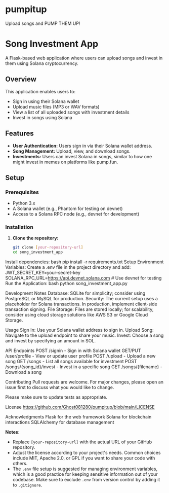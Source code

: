 # pumpitup
Upload songs and PUMP THEM UP! 


# Song Investment App

A Flask-based web application where users can upload songs and invest in them using Solana cryptocurrency.

## Overview

This application enables users to:
- Sign in using their Solana wallet
- Upload music files (MP3 or WAV formats)
- View a list of all uploaded songs with investment details
- Invest in songs using Solana

## Features

- **User Authentication:** Users sign in via their Solana wallet address.
- **Song Management:** Upload, view, and download songs.
- **Investments:** Users can invest Solana in songs, similar to how one might invest in memes on platforms like pump.fun.

## Setup

### Prerequisites

- Python 3.x
- A Solana wallet (e.g., Phantom for testing on devnet)
- Access to a Solana RPC node (e.g., devnet for development)

### Installation

1. **Clone the repository:**
   ```bash
   git clone [your-repository-url]
   cd song_investment_app

Install dependencies:
bash
pip install -r requirements.txt
Setup Environment Variables:
Create a .env file in the project directory and add:
JWT_SECRET_KEY=your-secret-key
SOLANA_RPC_URL=https://api.devnet.solana.com  # Use devnet for testing
Run the Application:
bash
python song_investment_app.py

Development Notes
Database: SQLite for simplicity; consider using PostgreSQL or MySQL for production.
Security: The current setup uses a placeholder for Solana transactions. In production, implement client-side transaction signing.
File Storage: Files are stored locally; for scalability, consider using cloud storage solutions like AWS S3 or Google Cloud Storage.

Usage
Sign In: Use your Solana wallet address to sign in.
Upload Song: Navigate to the upload endpoint to share your music.
Invest: Choose a song and invest by specifying an amount in SOL.

API Endpoints
POST /signin - Sign in with Solana wallet
GET/PUT /user/profile - View or update user profile
POST /upload - Upload a new song
GET /songs - List all songs available for investment
POST /songs/{song_id}/invest - Invest in a specific song
GET /songs/{filename} - Download a song

Contributing
Pull requests are welcome. For major changes, please open an issue first to discuss what you would like to change.

Please make sure to update tests as appropriate.

License https://github.com/Ghost081280/pumpitup/blob/main/LICENSE

Acknowledgments
Flask for the web framework
Solana for blockchain interactions
SQLAlchemy for database management

**Notes:**
- Replace `[your-repository-url]` with the actual URL of your GitHub repository.
- Adjust the license according to your project's needs. Common choices include MIT, Apache 2.0, or GPL if you want to share your code with others.
- The `.env` file setup is suggested for managing environment variables, which is a good practice for keeping sensitive information out of your codebase. Make sure to exclude `.env` from version control by adding it to `.gitignore`.
